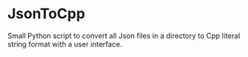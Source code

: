 # JsonToCpp
Small Python script to convert all Json files in a directory to Cpp literal string format with a user interface. 
